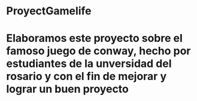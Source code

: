 # ProyectGamelife
# Elaboramos este proyecto sobre el famoso juego de conway, hecho por estudiantes de la unversidad del rosario y con el fin de mejorar y lograr un buen proyecto 
